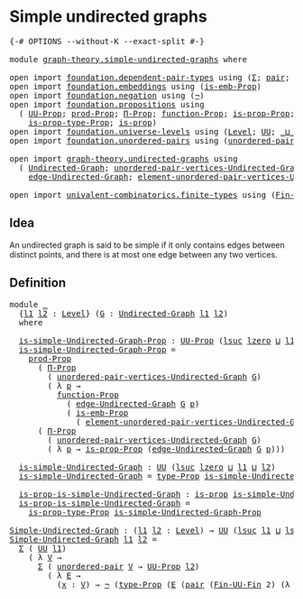 # Simple undirected graphs

<pre class="Agda"><a id="37" class="Symbol">{-#</a> <a id="41" class="Keyword">OPTIONS</a> <a id="49" class="Pragma">--without-K</a> <a id="61" class="Pragma">--exact-split</a> <a id="75" class="Symbol">#-}</a>

<a id="80" class="Keyword">module</a> <a id="87" href="graph-theory.simple-undirected-graphs.html" class="Module">graph-theory.simple-undirected-graphs</a> <a id="125" class="Keyword">where</a>

<a id="132" class="Keyword">open</a> <a id="137" class="Keyword">import</a> <a id="144" href="foundation.dependent-pair-types.html" class="Module">foundation.dependent-pair-types</a> <a id="176" class="Keyword">using</a> <a id="182" class="Symbol">(</a><a id="183" href="foundation-core.dependent-pair-types.html#502" class="Record">Σ</a><a id="184" class="Symbol">;</a> <a id="186" href="foundation-core.dependent-pair-types.html#575" class="InductiveConstructor">pair</a><a id="190" class="Symbol">;</a> <a id="192" href="foundation-core.dependent-pair-types.html#592" class="Field">pr1</a><a id="195" class="Symbol">;</a> <a id="197" href="foundation-core.dependent-pair-types.html#604" class="Field">pr2</a><a id="200" class="Symbol">)</a>
<a id="202" class="Keyword">open</a> <a id="207" class="Keyword">import</a> <a id="214" href="foundation.embeddings.html" class="Module">foundation.embeddings</a> <a id="236" class="Keyword">using</a> <a id="242" class="Symbol">(</a><a id="243" href="foundation.embeddings.html#1916" class="Function">is-emb-Prop</a><a id="254" class="Symbol">)</a>
<a id="256" class="Keyword">open</a> <a id="261" class="Keyword">import</a> <a id="268" href="foundation.negation.html" class="Module">foundation.negation</a> <a id="288" class="Keyword">using</a> <a id="294" class="Symbol">(</a><a id="295" href="foundation-core.negation.html#452" class="Function">¬</a><a id="296" class="Symbol">)</a>
<a id="298" class="Keyword">open</a> <a id="303" class="Keyword">import</a> <a id="310" href="foundation.propositions.html" class="Module">foundation.propositions</a> <a id="334" class="Keyword">using</a>
  <a id="342" class="Symbol">(</a> <a id="344" href="foundation-core.propositions.html#1380" class="Function">UU-Prop</a><a id="351" class="Symbol">;</a> <a id="353" href="foundation-core.propositions.html#5861" class="Function">prod-Prop</a><a id="362" class="Symbol">;</a> <a id="364" href="foundation-core.propositions.html#6681" class="Function">Π-Prop</a><a id="370" class="Symbol">;</a> <a id="372" href="foundation-core.propositions.html#8281" class="Function">function-Prop</a><a id="385" class="Symbol">;</a> <a id="387" href="foundation-core.propositions.html#11045" class="Function">is-prop-Prop</a><a id="399" class="Symbol">;</a> <a id="401" href="foundation-core.propositions.html#1482" class="Function">type-Prop</a><a id="410" class="Symbol">;</a>
    <a id="416" href="foundation-core.propositions.html#1549" class="Function">is-prop-type-Prop</a><a id="433" class="Symbol">;</a> <a id="435" href="foundation-core.propositions.html#1296" class="Function">is-prop</a><a id="442" class="Symbol">)</a>
<a id="444" class="Keyword">open</a> <a id="449" class="Keyword">import</a> <a id="456" href="foundation.universe-levels.html" class="Module">foundation.universe-levels</a> <a id="483" class="Keyword">using</a> <a id="489" class="Symbol">(</a><a id="490" href="Agda.Primitive.html#597" class="Postulate">Level</a><a id="495" class="Symbol">;</a> <a id="497" href="foundation-core.universe-levels.html#222" class="Primitive">UU</a><a id="499" class="Symbol">;</a> <a id="501" href="Agda.Primitive.html#810" class="Primitive Operator">_⊔_</a><a id="504" class="Symbol">;</a> <a id="506" href="Agda.Primitive.html#780" class="Primitive">lsuc</a><a id="510" class="Symbol">;</a> <a id="512" href="Agda.Primitive.html#764" class="Primitive">lzero</a><a id="517" class="Symbol">)</a>
<a id="519" class="Keyword">open</a> <a id="524" class="Keyword">import</a> <a id="531" href="foundation.unordered-pairs.html" class="Module">foundation.unordered-pairs</a> <a id="558" class="Keyword">using</a> <a id="564" class="Symbol">(</a><a id="565" href="foundation.unordered-pairs.html#2381" class="Function">unordered-pair</a><a id="579" class="Symbol">)</a>

<a id="582" class="Keyword">open</a> <a id="587" class="Keyword">import</a> <a id="594" href="graph-theory.undirected-graphs.html" class="Module">graph-theory.undirected-graphs</a> <a id="625" class="Keyword">using</a>
  <a id="633" class="Symbol">(</a> <a id="635" href="graph-theory.undirected-graphs.html#785" class="Function">Undirected-Graph</a><a id="651" class="Symbol">;</a> <a id="653" href="graph-theory.undirected-graphs.html#1050" class="Function">unordered-pair-vertices-Undirected-Graph</a><a id="693" class="Symbol">;</a>
    <a id="699" href="graph-theory.undirected-graphs.html#1651" class="Function">edge-Undirected-Graph</a><a id="720" class="Symbol">;</a> <a id="722" href="graph-theory.undirected-graphs.html#1386" class="Function">element-unordered-pair-vertices-Undirected-Graph</a><a id="770" class="Symbol">)</a>

<a id="773" class="Keyword">open</a> <a id="778" class="Keyword">import</a> <a id="785" href="univalent-combinatorics.finite-types.html" class="Module">univalent-combinatorics.finite-types</a> <a id="822" class="Keyword">using</a> <a id="828" class="Symbol">(</a><a id="829" href="univalent-combinatorics.finite-types.html#9822" class="Function">Fin-UU-Fin</a><a id="839" class="Symbol">)</a>
</pre>
## Idea

An undirected graph is said to be simple if it only contains edges between distinct points, and there is at most one edge between any two vertices.

## Definition

<pre class="Agda"><a id="1027" class="Keyword">module</a> <a id="1034" href="graph-theory.simple-undirected-graphs.html#1034" class="Module">_</a>
  <a id="1038" class="Symbol">{</a><a id="1039" href="graph-theory.simple-undirected-graphs.html#1039" class="Bound">l1</a> <a id="1042" href="graph-theory.simple-undirected-graphs.html#1042" class="Bound">l2</a> <a id="1045" class="Symbol">:</a> <a id="1047" href="Agda.Primitive.html#597" class="Postulate">Level</a><a id="1052" class="Symbol">}</a> <a id="1054" class="Symbol">(</a><a id="1055" href="graph-theory.simple-undirected-graphs.html#1055" class="Bound">G</a> <a id="1057" class="Symbol">:</a> <a id="1059" href="graph-theory.undirected-graphs.html#785" class="Function">Undirected-Graph</a> <a id="1076" href="graph-theory.simple-undirected-graphs.html#1039" class="Bound">l1</a> <a id="1079" href="graph-theory.simple-undirected-graphs.html#1042" class="Bound">l2</a><a id="1081" class="Symbol">)</a>
  <a id="1085" class="Keyword">where</a>

  <a id="1094" href="graph-theory.simple-undirected-graphs.html#1094" class="Function">is-simple-Undirected-Graph-Prop</a> <a id="1126" class="Symbol">:</a> <a id="1128" href="foundation-core.propositions.html#1380" class="Function">UU-Prop</a> <a id="1136" class="Symbol">(</a><a id="1137" href="Agda.Primitive.html#780" class="Primitive">lsuc</a> <a id="1142" href="Agda.Primitive.html#764" class="Primitive">lzero</a> <a id="1148" href="Agda.Primitive.html#810" class="Primitive Operator">⊔</a> <a id="1150" href="graph-theory.simple-undirected-graphs.html#1039" class="Bound">l1</a> <a id="1153" href="Agda.Primitive.html#810" class="Primitive Operator">⊔</a> <a id="1155" href="graph-theory.simple-undirected-graphs.html#1042" class="Bound">l2</a><a id="1157" class="Symbol">)</a>
  <a id="1161" href="graph-theory.simple-undirected-graphs.html#1094" class="Function">is-simple-Undirected-Graph-Prop</a> <a id="1193" class="Symbol">=</a>
    <a id="1199" href="foundation-core.propositions.html#5861" class="Function">prod-Prop</a>
      <a id="1215" class="Symbol">(</a> <a id="1217" href="foundation-core.propositions.html#6681" class="Function">Π-Prop</a>
        <a id="1232" class="Symbol">(</a> <a id="1234" href="graph-theory.undirected-graphs.html#1050" class="Function">unordered-pair-vertices-Undirected-Graph</a> <a id="1275" href="graph-theory.simple-undirected-graphs.html#1055" class="Bound">G</a><a id="1276" class="Symbol">)</a>
        <a id="1286" class="Symbol">(</a> <a id="1288" class="Symbol">λ</a> <a id="1290" href="graph-theory.simple-undirected-graphs.html#1290" class="Bound">p</a> <a id="1292" class="Symbol">→</a>
          <a id="1304" href="foundation-core.propositions.html#8281" class="Function">function-Prop</a>
            <a id="1330" class="Symbol">(</a> <a id="1332" href="graph-theory.undirected-graphs.html#1651" class="Function">edge-Undirected-Graph</a> <a id="1354" href="graph-theory.simple-undirected-graphs.html#1055" class="Bound">G</a> <a id="1356" href="graph-theory.simple-undirected-graphs.html#1290" class="Bound">p</a><a id="1357" class="Symbol">)</a>
            <a id="1371" class="Symbol">(</a> <a id="1373" href="foundation.embeddings.html#1916" class="Function">is-emb-Prop</a>
              <a id="1399" class="Symbol">(</a> <a id="1401" href="graph-theory.undirected-graphs.html#1386" class="Function">element-unordered-pair-vertices-Undirected-Graph</a> <a id="1450" href="graph-theory.simple-undirected-graphs.html#1055" class="Bound">G</a> <a id="1452" href="graph-theory.simple-undirected-graphs.html#1290" class="Bound">p</a><a id="1453" class="Symbol">))))</a>
      <a id="1464" class="Symbol">(</a> <a id="1466" href="foundation-core.propositions.html#6681" class="Function">Π-Prop</a>
        <a id="1481" class="Symbol">(</a> <a id="1483" href="graph-theory.undirected-graphs.html#1050" class="Function">unordered-pair-vertices-Undirected-Graph</a> <a id="1524" href="graph-theory.simple-undirected-graphs.html#1055" class="Bound">G</a><a id="1525" class="Symbol">)</a>
        <a id="1535" class="Symbol">(</a> <a id="1537" class="Symbol">λ</a> <a id="1539" href="graph-theory.simple-undirected-graphs.html#1539" class="Bound">p</a> <a id="1541" class="Symbol">→</a> <a id="1543" href="foundation-core.propositions.html#11045" class="Function">is-prop-Prop</a> <a id="1556" class="Symbol">(</a><a id="1557" href="graph-theory.undirected-graphs.html#1651" class="Function">edge-Undirected-Graph</a> <a id="1579" href="graph-theory.simple-undirected-graphs.html#1055" class="Bound">G</a> <a id="1581" href="graph-theory.simple-undirected-graphs.html#1539" class="Bound">p</a><a id="1582" class="Symbol">)))</a>

  <a id="1589" href="graph-theory.simple-undirected-graphs.html#1589" class="Function">is-simple-Undirected-Graph</a> <a id="1616" class="Symbol">:</a> <a id="1618" href="foundation-core.universe-levels.html#222" class="Primitive">UU</a> <a id="1621" class="Symbol">(</a><a id="1622" href="Agda.Primitive.html#780" class="Primitive">lsuc</a> <a id="1627" href="Agda.Primitive.html#764" class="Primitive">lzero</a> <a id="1633" href="Agda.Primitive.html#810" class="Primitive Operator">⊔</a> <a id="1635" href="graph-theory.simple-undirected-graphs.html#1039" class="Bound">l1</a> <a id="1638" href="Agda.Primitive.html#810" class="Primitive Operator">⊔</a> <a id="1640" href="graph-theory.simple-undirected-graphs.html#1042" class="Bound">l2</a><a id="1642" class="Symbol">)</a>
  <a id="1646" href="graph-theory.simple-undirected-graphs.html#1589" class="Function">is-simple-Undirected-Graph</a> <a id="1673" class="Symbol">=</a> <a id="1675" href="foundation-core.propositions.html#1482" class="Function">type-Prop</a> <a id="1685" href="graph-theory.simple-undirected-graphs.html#1094" class="Function">is-simple-Undirected-Graph-Prop</a>

  <a id="1720" href="graph-theory.simple-undirected-graphs.html#1720" class="Function">is-prop-is-simple-Undirected-Graph</a> <a id="1755" class="Symbol">:</a> <a id="1757" href="foundation-core.propositions.html#1296" class="Function">is-prop</a> <a id="1765" href="graph-theory.simple-undirected-graphs.html#1589" class="Function">is-simple-Undirected-Graph</a>
  <a id="1794" href="graph-theory.simple-undirected-graphs.html#1720" class="Function">is-prop-is-simple-Undirected-Graph</a> <a id="1829" class="Symbol">=</a>
    <a id="1835" href="foundation-core.propositions.html#1549" class="Function">is-prop-type-Prop</a> <a id="1853" href="graph-theory.simple-undirected-graphs.html#1094" class="Function">is-simple-Undirected-Graph-Prop</a>

<a id="Simple-Undirected-Graph"></a><a id="1886" href="graph-theory.simple-undirected-graphs.html#1886" class="Function">Simple-Undirected-Graph</a> <a id="1910" class="Symbol">:</a> <a id="1912" class="Symbol">(</a><a id="1913" href="graph-theory.simple-undirected-graphs.html#1913" class="Bound">l1</a> <a id="1916" href="graph-theory.simple-undirected-graphs.html#1916" class="Bound">l2</a> <a id="1919" class="Symbol">:</a> <a id="1921" href="Agda.Primitive.html#597" class="Postulate">Level</a><a id="1926" class="Symbol">)</a> <a id="1928" class="Symbol">→</a> <a id="1930" href="foundation-core.universe-levels.html#222" class="Primitive">UU</a> <a id="1933" class="Symbol">(</a><a id="1934" href="Agda.Primitive.html#780" class="Primitive">lsuc</a> <a id="1939" href="graph-theory.simple-undirected-graphs.html#1913" class="Bound">l1</a> <a id="1942" href="Agda.Primitive.html#810" class="Primitive Operator">⊔</a> <a id="1944" href="Agda.Primitive.html#780" class="Primitive">lsuc</a> <a id="1949" href="graph-theory.simple-undirected-graphs.html#1916" class="Bound">l2</a><a id="1951" class="Symbol">)</a>
<a id="1953" href="graph-theory.simple-undirected-graphs.html#1886" class="Function">Simple-Undirected-Graph</a> <a id="1977" href="graph-theory.simple-undirected-graphs.html#1977" class="Bound">l1</a> <a id="1980" href="graph-theory.simple-undirected-graphs.html#1980" class="Bound">l2</a> <a id="1983" class="Symbol">=</a>
  <a id="1987" href="foundation-core.dependent-pair-types.html#502" class="Record">Σ</a> <a id="1989" class="Symbol">(</a> <a id="1991" href="foundation-core.universe-levels.html#222" class="Primitive">UU</a> <a id="1994" href="graph-theory.simple-undirected-graphs.html#1977" class="Bound">l1</a><a id="1996" class="Symbol">)</a>
    <a id="2002" class="Symbol">(</a> <a id="2004" class="Symbol">λ</a> <a id="2006" href="graph-theory.simple-undirected-graphs.html#2006" class="Bound">V</a> <a id="2008" class="Symbol">→</a>
      <a id="2016" href="foundation-core.dependent-pair-types.html#502" class="Record">Σ</a> <a id="2018" class="Symbol">(</a> <a id="2020" href="foundation.unordered-pairs.html#2381" class="Function">unordered-pair</a> <a id="2035" href="graph-theory.simple-undirected-graphs.html#2006" class="Bound">V</a> <a id="2037" class="Symbol">→</a> <a id="2039" href="foundation-core.propositions.html#1380" class="Function">UU-Prop</a> <a id="2047" href="graph-theory.simple-undirected-graphs.html#1980" class="Bound">l2</a><a id="2049" class="Symbol">)</a>
        <a id="2059" class="Symbol">(</a> <a id="2061" class="Symbol">λ</a> <a id="2063" href="graph-theory.simple-undirected-graphs.html#2063" class="Bound">E</a> <a id="2065" class="Symbol">→</a>
          <a id="2077" class="Symbol">(</a><a id="2078" href="graph-theory.simple-undirected-graphs.html#2078" class="Bound">x</a> <a id="2080" class="Symbol">:</a> <a id="2082" href="graph-theory.simple-undirected-graphs.html#2006" class="Bound">V</a><a id="2083" class="Symbol">)</a> <a id="2085" class="Symbol">→</a> <a id="2087" href="foundation-core.negation.html#452" class="Function">¬</a> <a id="2089" class="Symbol">(</a><a id="2090" href="foundation-core.propositions.html#1482" class="Function">type-Prop</a> <a id="2100" class="Symbol">(</a><a id="2101" href="graph-theory.simple-undirected-graphs.html#2063" class="Bound">E</a> <a id="2103" class="Symbol">(</a><a id="2104" href="foundation-core.dependent-pair-types.html#575" class="InductiveConstructor">pair</a> <a id="2109" class="Symbol">(</a><a id="2110" href="univalent-combinatorics.finite-types.html#9822" class="Function">Fin-UU-Fin</a> <a id="2121" class="Number">2</a><a id="2122" class="Symbol">)</a> <a id="2124" class="Symbol">(λ</a> <a id="2127" href="graph-theory.simple-undirected-graphs.html#2127" class="Bound">y</a> <a id="2129" class="Symbol">→</a> <a id="2131" href="graph-theory.simple-undirected-graphs.html#2078" class="Bound">x</a><a id="2132" class="Symbol">))))))</a>
</pre>